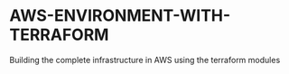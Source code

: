 # AWS-ENVIRONMENT-WITH-TERRAFORM
Building the complete infrastructure in AWS using the terraform modules
